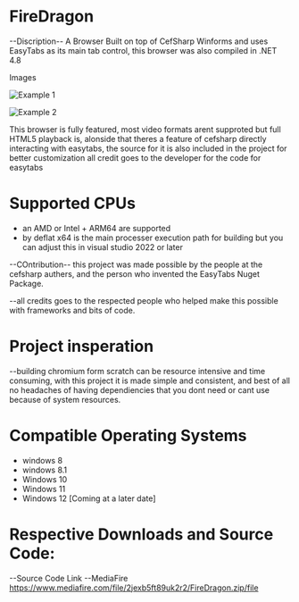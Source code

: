# FireDragon

--Discription--
A Browser Built on top of CefSharp Winforms and uses EasyTabs as its main tab control, this browser was also compiled in .NET 4.8

Images


![Example 1](https://github.com/TheSoftDev/FireDragon/assets/137117677/547933e2-4e78-475c-bbb8-6309fc9460c1)

![Example 2](https://github.com/TheSoftDev/FireDragon/assets/137117677/b227ab64-4d9b-421b-ada7-117d65b844a0)

This browser is fully featured, most video formats arent supproted but full HTML5 playback is, alonside that theres a feature of cefsharp directly interacting with easytabs, the source for it is also included in the project for better customization
all credit goes to the developer for the code for easytabs

# Supported CPUs
+ an AMD or Intel + ARM64 are supported
+ by deflat x64 is the main processer execution path for building but you can adjust this in visual studio 2022 or later

--COntribution--
this project was made possible by the people at the cefsharp authers, and the person who invented the EasyTabs Nuget Package.

--all credits goes to the respected people who helped make this possible with frameworks and bits of code.

# Project insperation
--building chromium form scratch can be resource intensive and time consuming, with this project it is made simple and consistent, and best of all no headaches of having dependiencies that you dont need or cant use because of system resources.

# Compatible Operating Systems
+ windows 8
+ windows 8.1
+ Windows 10
+ Windows 11
+ Windows 12 [Coming at a later date]

# Respective Downloads and Source Code:

--Source Code Link --MediaFire
https://www.mediafire.com/file/2jexb5ft89uk2r2/FireDragon.zip/file
